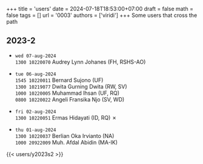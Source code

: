 +++
title = 'users'
date = 2024-07-18T18:53:00+07:00
draft = false
math = false
tags = []
url = '0003'
authors = ['viridi']
+++
Some users that cross the path<!--more-->


## 2023-2
- `wed 07-aug-2024`\
`1300 10220070` Audrey Lynn Johanes (FH, RSHS-AO) 

- `tue 06-aug-2024` \
`1545 10220011` Bernard Sujono (UF) \
`1300 10219077` Dwita Gurning Dwita (RW, SV) \
`1000 10220005` Muhammad Ihsan (UF, RQ) \
`0800 10220022` Angeli Fransika Njo (SV, WD)

- `fri 02-aug-2024` \
`1300 10220051` Ermas Hidayati (ID, RQ) &cross;

- `thu 01-aug-2024` \
`1300 10220037` Berlian Oka Irvianto (NA) \
`1000 20922009` Muh. Afdal Abidin (MA-IK)

{{< users/y2023s2 >}}
